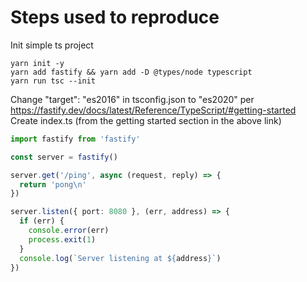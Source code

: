 # Steps used to reproduce
Init simple ts project
```
yarn init -y
yarn add fastify && yarn add -D @types/node typescript
yarn run tsc --init
```
Change "target": "es2016" in tsconfig.json to "es2020" per https://fastify.dev/docs/latest/Reference/TypeScript/#getting-started
Create index.ts (from the getting started section in the above link)
```ts
import fastify from 'fastify'

const server = fastify()

server.get('/ping', async (request, reply) => {
  return 'pong\n'
})

server.listen({ port: 8080 }, (err, address) => {
  if (err) {
    console.error(err)
    process.exit(1)
  }
  console.log(`Server listening at ${address}`)
})
```